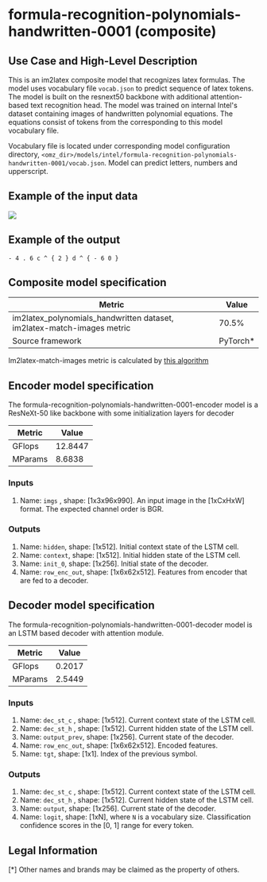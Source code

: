 # formula-recognition-polynomials-handwritten-0001 (composite)

## Use Case and High-Level Description

This is an im2latex composite model that recognizes latex formulas.
The model uses vocabulary file `vocab.json` to predict sequence of latex tokens.
The model is built on the resnext50 backbone with additional attention-based text recognition head.
The model was trained on internal Intel's dataset containing images of handwritten polynomial equations.
The equations consist of tokens from the corresponding to this model vocabulary file.

Vocabulary file is located under corresponding model configuration directory, `<omz_dir>/models/intel/formula-recognition-polynomials-handwritten-0001/vocab.json`. Model can predict letters, numbers and upperscript.

## Example of the input data

![](formula-recognition-polynomials-handwritten-0001.png)

## Example of the output

`- 4 . 6 c ^ { 2 } d ^ { - 6 0 }`

## Composite model specification

| Metric                                        | Value     |
|-----------------------------------------------|-----------|
| im2latex_polynomials_handwritten dataset, im2latex-match-images metric | 70.5% |
| Source framework                              | PyTorch\* |

Im2latex-match-images metric is calculated by [this algorithm](../../../../tools/accuracy_checker/accuracy_checker/metrics/im2latex_images_match.py )

## Encoder model specification

The formula-recognition-polynomials-handwritten-0001-encoder model is a ResNeXt-50 like backbone with some initialization layers for decoder

| Metric                                        | Value     |
|-----------------------------------------------|-----------|
| GFlops                                        | 12.8447   |
| MParams                                       | 8.6838    |


### Inputs

1.	Name: `imgs` , shape: [1x3x96x990]. An input image in the [1xCxHxW] format.
    The expected channel order is BGR.

### Outputs
1.	Name: `hidden`, shape: [1x512]. Initial context state of the LSTM cell.
2.	Name: `context`, shape: [1x512]. Initial hidden state of the LSTM cell.
3.	Name: `init_0`, shape: [1x256]. Initial state of the decoder.
4.	Name: `row_enc_out`, shape: [1x6x62x512]. Features from encoder that are fed to a decoder.



## Decoder model specification

The formula-recognition-polynomials-handwritten-0001-decoder model is an LSTM based decoder with attention module.

| Metric                                        | Value     |
|-----------------------------------------------|-----------|
| GFlops                                        | 0.2017    |
| MParams                                       | 2.5449    |



### Inputs

1.	Name: `dec_st_c` , shape: [1x512]. Current context state of the LSTM cell.
2.	Name: `dec_st_h` , shape: [1x512]. Current hidden state of the LSTM cell.
3.	Name: `output_prev`, shape: [1x256]. Current state of the decoder.
4.	Name: `row_enc_out`, shape: [1x6x62x512]. Encoded features.
5.	Name: `tgt`, shape: [1x1]. Index of the previous symbol.

### Outputs

1.	Name: `dec_st_c` , shape: [1x512]. Current context state of the LSTM cell.
2.	Name: `dec_st_h` , shape: [1x512]. Current hidden state of the LSTM cell.
3.	Name: `output`, shape: [1x256]. Current state of the decoder.
4.	Name: `logit`, shape: [1xN], where `N` is a vocabulary size. Classification confidence scores in the [0, 1] range
    for every token.


## Legal Information
[*] Other names and brands may be claimed as the property of others.
